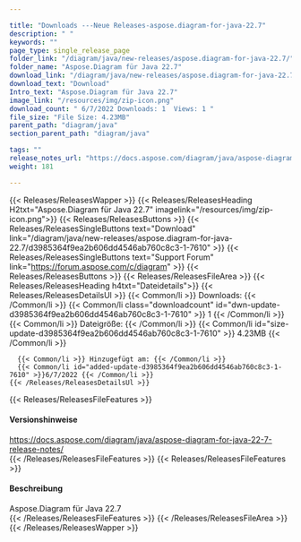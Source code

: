 ```yaml
---

title: "Downloads ---Neue Releases-aspose.diagram-for-java-22.7"
description: " "
keywords: ""
page_type: single_release_page
folder_link: "/diagram/java/new-releases/aspose.diagram-for-java-22.7/"
folder_name: "Aspose.Diagram für Java 22.7"
download_link: "/diagram/java/new-releases/aspose.diagram-for-java-22.7/d3985364f9ea2b606dd4546ab760c8c3-1-7610"
download_text: "Download"
Intro_text: "Aspose.Diagram für Java 22.7"
image_link: "/resources/img/zip-icon.png"
download_count: " 6/7/2022 Downloads: 1  Views: 1 "
file_size: "File Size: 4.23MB"
parent_path: "diagram/java"
section_parent_path: "diagram/java"

tags: ""
release_notes_url: "https://docs.aspose.com/diagram/java/aspose-diagram-for-java-22-7-release-notes/"
weight: 181

---
```


{{< Releases/ReleasesWapper >}}
  {{< Releases/ReleasesHeading H2txt="Aspose.Diagram für Java 22.7" imagelink="/resources/img/zip-icon.png">}}
  {{< Releases/ReleasesButtons >}}
    {{< Releases/ReleasesSingleButtons text="Download" link="/diagram/java/new-releases/aspose.diagram-for-java-22.7/d3985364f9ea2b606dd4546ab760c8c3-1-7610" >}}
    {{< Releases/ReleasesSingleButtons text="Support Forum" link="https://forum.aspose.com/c/diagram" >}}
  {{< Releases/ReleasesButtons >}}
  {{< Releases/ReleasesFileArea >}}
    {{< Releases/ReleasesHeading h4txt="Dateidetails">}}
    {{< Releases/ReleasesDetailsUl >}}
      {{< Common/li >}} Downloads: {{< /Common/li >}}
      {{< Common/li class="downloadcount" id="dwn-update-d3985364f9ea2b606dd4546ab760c8c3-1-7610" >}} 1 {{< /Common/li >}}
      {{< Common/li >}} Dateigröße: {{< /Common/li >}}
      {{< Common/li id="size-update-d3985364f9ea2b606dd4546ab760c8c3-1-7610" >}} 4.23MB {{< /Common/li >}}

      {{< Common/li >}} Hinzugefügt am: {{< /Common/li >}}
      {{< Common/li id="added-update-d3985364f9ea2b606dd4546ab760c8c3-1-7610" >}}6/7/2022 {{< /Common/li >}}
    {{< /Releases/ReleasesDetailsUl >}}

  {{< Releases/ReleasesFileFeatures >}}
      <h4>Versionshinweise</h4><div> <a href='https://docs.aspose.com/diagram/java/aspose-diagram-for-java-22-7-release-notes/'>https://docs.aspose.com/diagram/java/aspose-diagram-for-java-22-7-release-notes/</a></div>
  {{< /Releases/ReleasesFileFeatures >}}
  {{< Releases/ReleasesFileFeatures >}}
      <h4>Beschreibung</h4><div class="HTMLDescription"> Aspose.Diagram für Java 22.7</div>
  {{< /Releases/ReleasesFileFeatures >}}
 {{< /Releases/ReleasesFileArea >}}
{{< /Releases/ReleasesWapper >}}



